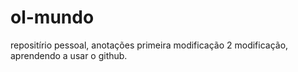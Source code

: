 # ol-mundo
repositírio pessoal, anotações
primeira modificação
2 modificação, aprendendo a usar o github.
